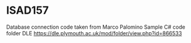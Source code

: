 # ISAD157

Database connection code taken from Marco Palomino Sample C# code folder DLE https://dle.plymouth.ac.uk/mod/folder/view.php?id=866533

